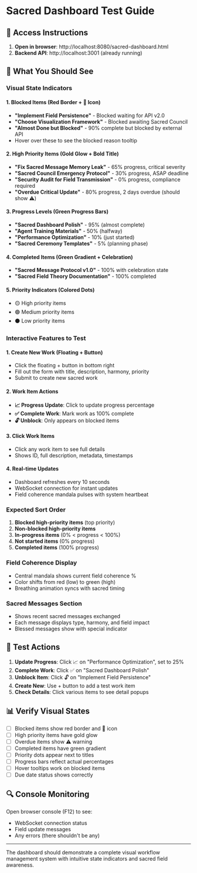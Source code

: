 # Sacred Dashboard Test Guide

## 🎯 Access Instructions

1. **Open in browser**: http://localhost:8080/sacred-dashboard.html
2. **Backend API**: http://localhost:3001 (already running)

## 🌟 What You Should See

### Visual State Indicators

#### 1. **Blocked Items** (Red Border + 🚫 Icon)
- **"Implement Field Persistence"** - Blocked waiting for API v2.0
- **"Choose Visualization Framework"** - Blocked awaiting Sacred Council
- **"Almost Done but Blocked"** - 90% complete but blocked by external API
- Hover over these to see the blocked reason tooltip

#### 2. **High Priority Items** (Gold Glow + Bold Title)
- **"Fix Sacred Message Memory Leak"** - 65% progress, critical severity
- **"Sacred Council Emergency Protocol"** - 30% progress, ASAP deadline
- **"Security Audit for Field Transmission"** - 0% progress, compliance required
- **"Overdue Critical Update"** - 80% progress, 2 days overdue (should show ⚠️)

#### 3. **Progress Levels** (Green Progress Bars)
- **"Sacred Dashboard Polish"** - 95% (almost complete)
- **"Agent Training Materials"** - 50% (halfway)
- **"Performance Optimization"** - 10% (just started)
- **"Sacred Ceremony Templates"** - 5% (planning phase)

#### 4. **Completed Items** (Green Gradient + Celebration)
- **"Sacred Message Protocol v1.0"** - 100% with celebration state
- **"Sacred Field Theory Documentation"** - 100% completed

#### 5. **Priority Indicators** (Colored Dots)
- 🟡 High priority items
- 🟢 Medium priority items
- ⚫ Low priority items

### Interactive Features to Test

#### 1. **Create New Work** (Floating + Button)
- Click the floating + button in bottom right
- Fill out the form with title, description, harmony, priority
- Submit to create new sacred work

#### 2. **Work Item Actions**
- **📈 Progress Update**: Click to update progress percentage
- **✅ Complete Work**: Mark work as 100% complete
- **🔓 Unblock**: Only appears on blocked items

#### 3. **Click Work Items**
- Click any work item to see full details
- Shows ID, full description, metadata, timestamps

#### 4. **Real-time Updates**
- Dashboard refreshes every 10 seconds
- WebSocket connection for instant updates
- Field coherence mandala pulses with system heartbeat

### Expected Sort Order

1. **Blocked high-priority items** (top priority)
2. **Non-blocked high-priority items**
3. **In-progress items** (0% < progress < 100%)
4. **Not started items** (0% progress)
5. **Completed items** (100% progress)

### Field Coherence Display

- Central mandala shows current field coherence %
- Color shifts from red (low) to green (high)
- Breathing animation syncs with sacred timing

### Sacred Messages Section

- Shows recent sacred messages exchanged
- Each message displays type, harmony, and field impact
- Blessed messages show with special indicator

## 🧪 Test Actions

1. **Update Progress**: Click 📈 on "Performance Optimization", set to 25%
2. **Complete Work**: Click ✅ on "Sacred Dashboard Polish" 
3. **Unblock Item**: Click 🔓 on "Implement Field Persistence"
4. **Create New**: Use + button to add a test work item
5. **Check Details**: Click various items to see detail popups

## 📊 Verify Visual States

- [ ] Blocked items show red border and 🚫 icon
- [ ] High priority items have gold glow
- [ ] Overdue items show ⚠️ warning
- [ ] Completed items have green gradient
- [ ] Priority dots appear next to titles
- [ ] Progress bars reflect actual percentages
- [ ] Hover tooltips work on blocked items
- [ ] Due date status shows correctly

## 🔍 Console Monitoring

Open browser console (F12) to see:
- WebSocket connection status
- Field update messages
- Any errors (there shouldn't be any)

---

The dashboard should demonstrate a complete visual workflow management system with intuitive state indicators and sacred field awareness.